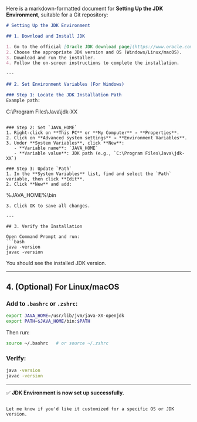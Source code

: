 Here is a markdown-formatted document for **Setting Up the JDK Environment**, suitable for a Git repository:

```markdown
# Setting Up the JDK Environment

## 1. Download and Install JDK

1. Go to the official [Oracle JDK download page](https://www.oracle.com/java/technologies/javase-downloads.html) or use [OpenJDK](https://jdk.java.net/).
2. Choose the appropriate JDK version and OS (Windows/Linux/macOS).
3. Download and run the installer.
4. Follow the on-screen instructions to complete the installation.

---

## 2. Set Environment Variables (For Windows)

### Step 1: Locate the JDK Installation Path
Example path:
```

C:\Program Files\Java\jdk-XX

```

### Step 2: Set `JAVA_HOME`
1. Right-click on **This PC** or **My Computer** → **Properties**.
2. Click on **Advanced system settings** → **Environment Variables**.
3. Under **System Variables**, click **New**:
   - **Variable name**: `JAVA_HOME`
   - **Variable value**: JDK path (e.g., `C:\Program Files\Java\jdk-XX`)

### Step 3: Update `Path`
1. In the **System Variables** list, find and select the `Path` variable, then click **Edit**.
2. Click **New** and add:
```

%JAVA\_HOME%\bin

````
3. Click OK to save all changes.

---

## 3. Verify the Installation

Open Command Prompt and run:
```bash
java -version
javac -version
````

You should see the installed JDK version.

---

## 4. (Optional) For Linux/macOS

### Add to `.bashrc` or `.zshrc`:

```bash
export JAVA_HOME=/usr/lib/jvm/java-XX-openjdk
export PATH=$JAVA_HOME/bin:$PATH
```

Then run:

```bash
source ~/.bashrc   # or source ~/.zshrc
```

### Verify:

```bash
java -version
javac -version
```

---

✅ **JDK Environment is now set up successfully.**

```

Let me know if you'd like it customized for a specific OS or JDK version.
```
